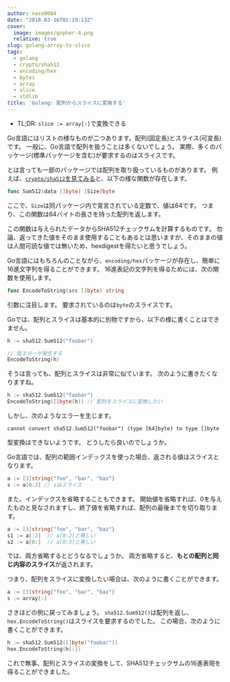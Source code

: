 ```yaml
---
author: nasa9084
date: "2018-03-16T02:19:13Z"
cover:
  image: images/gopher-4.png
  relative: true
slug: golang-array-to-slice
tags:
  - golang
  - crypto/sha512
  - encoding/hex
  - bytes
  - array
  - slice
  - stdlib
title: 'Golang: 配列からスライスに変換する'
---
```



* TL;DR: `slice := array[:]`で変換できる

Go言語にはリストの様なものが二つあります。配列(固定長)とスライス(可変長)です。
一般に、Go言語で配列を扱うことは多くないでしょう。
実際、多くのパッケージ(標準パッケージを含む)が要求するのはスライスです。

とは言っても一部のパッケージでは配列を取り扱っているものがあります。
例えば、[`crypto/sha512`を見てみる](https://golang.org/pkg/crypto/sha512/)と、以下の様な関数が存在します。

``` go
func Sum512(data []byte) [Size]byte
```

ここで、`Size`は同パッケージ内で宣言されている定数で、値は64です。
つまり、この関数は64バイトの長さを持った配列を返します。

この関数は与えられたデータからSHA512チェックサムを計算するものです。
勿論、返ってきた値をそのまま使用することもあるとは思いますが、そのままの値は人間可読な値では無いため、hexdigestを得たいと思うでしょう。

Go言語にはもちろんのことながら、`encoding/hex`パッケージが存在し、簡単に16進文字列を得ることができます。
16進表記の文字列を得るためには、次の関数を使用します。

``` go
func EncodeToString(src []byte) string
```

引数に注目します。
要求されているのは`byte`のスライスです。

Goでは、配列とスライスは基本的に別物ですから、以下の様に書くことはできません。

``` go
h := sha512.Sum512("foobar")

// 型エラーが発生する
EncodeToString(h)
```

そうは言っても、配列とスライスは非常に似ています。
次のように書きたくなりますね。

``` go
h := sha512.Sum512("foobar")
EncodeToString([]byte(h)) // 配列をスライスに変換したい
```

しかし、次のようなエラーを生じます。

```
cannot convert sha512.Sum512("foobar") (type [64]byte) to type []byte
```

型変換はできないようです。
どうしたら良いのでしょうか。

Go言語では、配列の範囲インデックスを使った場合、返される値はスライスとなります。

``` go
a := [3]string{"foo", "bar", "baz"}
s := a[0:2] // sはスライス
```

また、インデックスを省略することもできます。
開始値を省略すれば、0を与えたものと見なされますし、終了値を省略すれば、配列の最後までを切り取ります。

``` go
a := [3]string{"foo", "bar", "baz"}
s1 := a[:2]  // a[0:2]と等しい
s2 := a[0:]  // a[0:3]と等しい
```

では、両方省略するとどうなるでしょうか。
両方省略すると、**もとの配列と同じ内容のスライス**が返されます。

つまり、配列をスライスに変換したい場合は、次のように書くことができます。

``` go
a := [3]string{"foo", "bar", "baz"}
s := array[:]
```

さきほどの例に戻ってみましょう。
`sha512.Sum512()`は配列を返し、`hex.EncodeToString()`はスライスを要求するのでした。
この場合、次のように書くことができます。

``` go
h := sha512.Sum512([]byte("foobar"))
hex.EncodeToString(h[:])
```

これで無事、配列とスライスの変換をして、SHA512チェックサムの16進表現を得ることができました。


